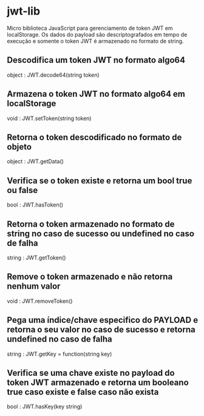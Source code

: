 # jwt-lib
Micro biblioteca JavaScript para gerenciamento de token JWT em localStorage. Os dados do payload são descriptografados em tempo de execução e somente o token JWT é armazenado no formato de string.

## Descodifica um token JWT no formato algo64
object : JWT.decode64(string token)

## Armazena o token JWT no formato algo64 em localStorage 
void : JWT.setToken(string token)

## Retorna o token descodificado no formato de objeto
object : JWT.getData()

## Verifica se o token existe e retorna um bool true ou false
bool : JWT.hasToken()

## Retorna o token armazenado no formato de string no caso de sucesso ou undefined no caso de falha
string : JWT.getToken()

## Remove o token armazenado e não retorna nenhum valor
void : JWT.removeToken()

## Pega uma índice/chave especifico do PAYLOAD e retorna o seu valor no caso de sucesso e retorna undefined no caso de falha
string : JWT.getKey = function(string key)

## Verifica se uma chave existe no payload do token JWT armazenado e retorna um booleano true caso existe e false caso não exista
bool : JWT.hasKey(key string) 
